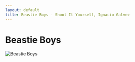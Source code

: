 ```yaml
---
layout: default
title: Beastie Boys - Shoot It Yourself, Ignacio Galvez
---
```


# Beastie Boys

![Beastie Boys](http://assets.farmhouse.co/publishing/1-shoot-it-yourself/images/beastie-boys-1.jpg)
